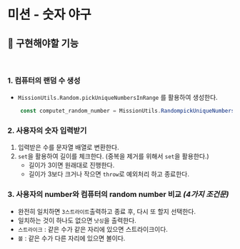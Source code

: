 # 미션 - 숫자 야구

## 🚀 구현해야할 기능
<br>

### 1. 컴퓨터의 랜덤 수 생성
- ```MissionUtils.Random.pickUniqueNumbersInRange``` 를 활용하여 생성한다.
```javascript
    const computet_random_number = MissionUtils.RandompickUniqueNumbersInRange(1, 9, 3); 
```
### 2. 사용자의 숫자 입력받기
1. 입력받은 수를 문자열 배열로 변환한다.
2. ```set```을 활용하여 길이를 체크한다. (중복을 제거를 위해서 ```set```을 활용한다.)
   - 길이가 3이면 원래대로 진행한다.
   - 길이가 3보다 크거나 작으면 ```throw```로 예외처리 하고 종료한다.

### 3. 사용자의 number와 컴퓨터의 random number 비교 ***(4가지 조건문)***
- 완전히 일치하면 ```3스트라이트```출력하고 종료 후, 다시 또 할지 선택한다.
- 일치하는 것이 하나도 없으면 ```낫싱```을 출력한다.
- ```스트라이크``` : 같은 수가 같은 자리에 있으면 스트라이크이다.
- ```볼``` : 같은 수가 다른 자리에 있으면 볼이다.
